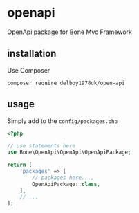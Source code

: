 # openapi
OpenApi package for Bone Mvc Framework
## installation
Use Composer
```
composer require delboy1978uk/open-api
```
## usage
Simply add to the `config/packages.php`
```php
<?php

// use statements here
use Bone\OpenApi\OpenApi\OpenApiPackage;

return [
    'packages' => [
        // packages here...,
        OpenApiPackage::class,
    ],
    // ...
];
```